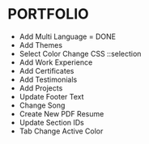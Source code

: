 # PORTFOLIO

- Add Multi Language = DONE
- Add Themes
- Select Color Change CSS ::selection
- Add Work Experience
- Add Certificates
- Add Testimonials
- Add Projects
- Update Footer Text
- Change Song
- Create New PDF Resume
- Update Section IDs
- Tab Change Active Color
